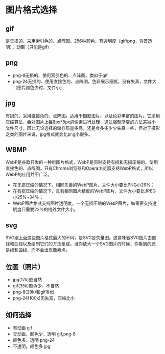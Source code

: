# 图片格式选择

## gif

是无损的、采用索引色的、点阵图。256种颜色，有透明度（gif/png，背景透明），动画（只能是gif）

## png

* png-8无损的、使用索引色的、点阵图。类似于gif
* png-24无损的、使用直接色的、点阵图。色彩展示细腻，没有失真，文件大（图片颜色少时，文件小）

## jpg

有损的、采用直接色的、点阵图。适用于摄影图片，以及色彩丰富的图片。它采用压缩算法，会对图片上每8px\*8px的像素进行处理，通过强制渐变的方法来减小文件尺寸，因此无论选择的储存质量多高，还是会多多少少失真一些，但对于摄影之类的图片来说，jpg格式就会比png小很多。

## WBMP

WebP是谷歌开发的一种新图片格式，WebP是同时支持有损和无损压缩的、使用直接色的、点阵图。只有Chrome浏览器和Opera浏览器支持WebP格式，所以WebP的应用并不广泛。

* 在无损压缩的情况下，相同质量的WebP图片，文件大小要比PNG小26%；
* 在有损压缩的情况下，具有相同图片精度的WebP图片，文件大小要比JPEG小25%~34%；
* WebP图片格式支持图片透明度，一个无损压缩的WebP图片，如果要支持透明度只需要22%的格外文件大小。

## svg

SVG跟上面这些图片格式最大的不同，是SVG是矢量图。这意味着SVG图片由直线和曲线以及绘制它们的方法组成。当你放大一个SVG图片的时候，你看到的还是线和曲线，而不会出现像素点。

## 位图（照片）

* jpg\(17k\)更自然
* gif\(35k\)颜色少，不自然
* png-8\(29k\)和gif类似
* png-24\(100k\)无失真，压缩比小

## 如何选择

* 有动画 gif
* 无动画，颜色少，透明 gif,png-8
* 颜色多，透明 png-24
* 不透明，颜色多 jpg

